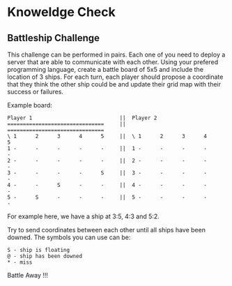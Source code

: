 # Knoweldge Check

## Battleship Challenge

This challenge can be performed in pairs. Each one of you need to deploy a server that 
are able to communicate with each other.
Using your prefered programming language, create a battle board of 5x5 and include the 
location of 3 ships.
For each turn, each player should propose a coordinate that they think the other ship 
could be and update their grid map with their success or failures.

Example board:
```
Player 1                            ||  Player 2
===============================     ||  ===============================
\ 1      2      3      4      5     ||  \ 1      2      3      4      5
1 -      -      -      -      -     ||  1 -      -      -      -      -
2 -      -      -      -      -     ||  2 -      -      -      -      -
3 -      -      -      -      S     ||  3 -      -      -      -      -
4 -      -      S      -      -     ||  4 -      -      -      -      -
5 -      S      -      -      -     ||  5 -      -      -      -      -
```

For example here, we have a ship at 3:5, 4:3 and 5:2.

Try to send coordinates between each other until all ships have been downed. The 
symbols you can use can be:
```
S - ship is floating
@ - ship has been downed
* - miss
```

Battle Away !!!
